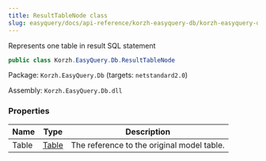 ```yaml
---
title: ResultTableNode class
slug: easyquery/docs/api-reference/korzh-easyquery-db/korzh-easyquery-db-namespace/resulttablenode-class
---
```



Represents one table in result SQL statement
```csharp
public class Korzh.EasyQuery.Db.ResultTableNode

```
Package: `Korzh.EasyQuery.Db` (targets: `netstandard2.0`)

Assembly: `Korzh.EasyQuery.Db.dll`

### Properties

| Name | Type | Description | 
| --- | --- | --- | 
| Table | [Table](/api-reference/korzh-easyquery-db/korzh-easyquery-db-namespace/table-class) | The reference to the original model table. |